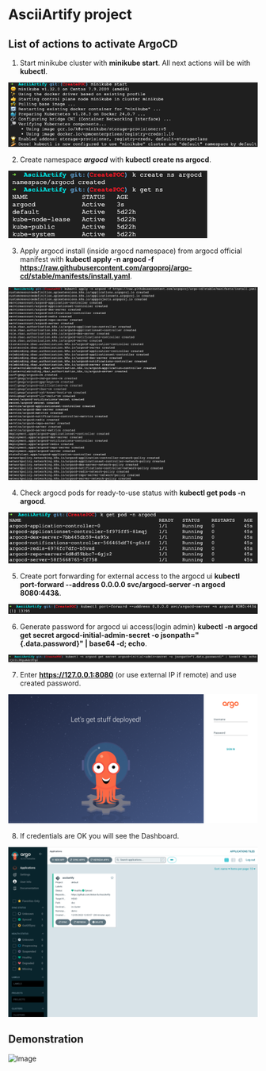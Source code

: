 # AsciiArtify project

## List of actions to activate ArgoCD

1. Start minikube cluster with **minikube start**. All next actions will be with **kubectl**.

![Image](../.data/minikube-start.png)

2. Create namespace ***argocd*** with **kubectl create ns argocd**.

![Image](../.data/namespace-create.png)

3. Apply argocd install (inside argocd namespace) from argocd official manifest with **kubectl apply -n argocd -f https://raw.githubusercontent.com/argoproj/argo-cd/stable/manifests/install.yaml**.

![Image](../.data/argocd-install.png)

4. Check argocd pods for ready-to-use status with **kubectl get pods -n argocd**.

![Image](../.data/check-argocd-pods.png)

5. Create port forwarding for external access to the argocd ui **kubectl port-forward --address 0.0.0.0 svc/argocd-server -n argocd 8080:443&**.

![Image](../.data/port-forwarding.png)

6. Generate password for argocd ui access(login admin) **kubectl -n argocd get secret argocd-initial-admin-secret -o jsonpath="{.data.password}" | base64 -d; echo**.

![Image](../.data/password-gen.png)

7. Enter **https://127.0.0.1:8080** (or use external IP if remote) and use created password.

![Image](../.data/login-page.png)

8. If credentials are OK you will see the Dashboard.

![Image](../.data/dashboard-look.png)

## Demonstration

![Image](../.data/argocd-poc-demo.gif)
